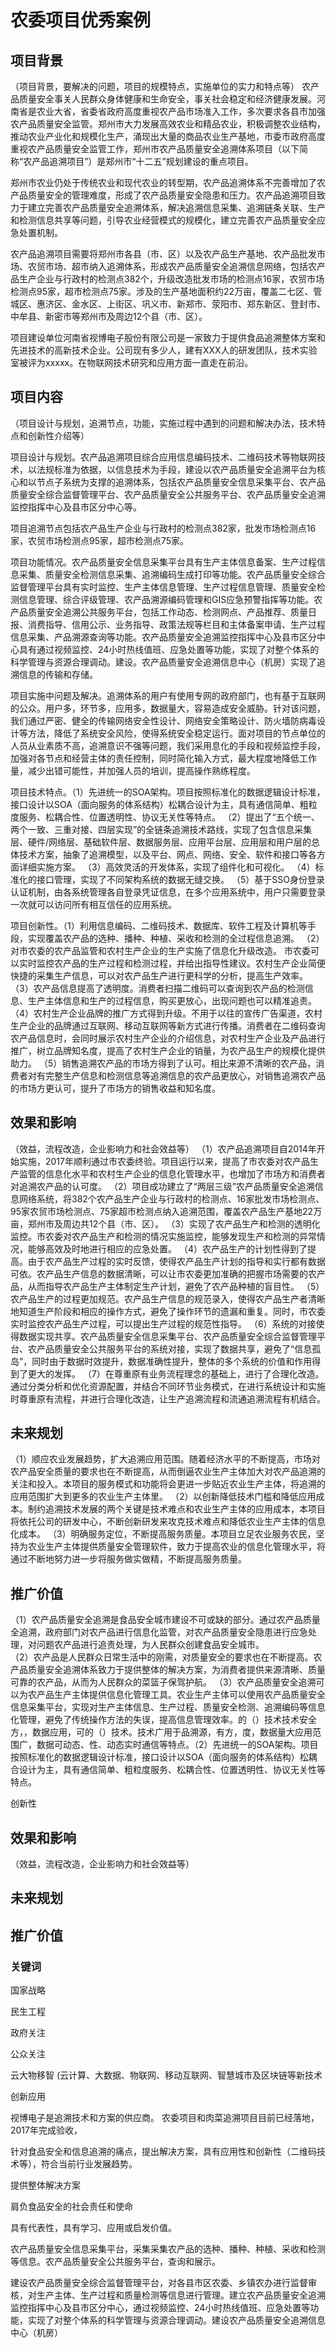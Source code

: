 
# 农委项目优秀案例

## 项目背景

（项目背景，要解决的问题，项目的规模特点，实施单位的实力和特点等）
农产品质量安全事关人民群众身体健康和生命安全，事关社会稳定和经济健康发展。河南省是农业大省，省委省政府高度重视农产品市场准入工作，多次要求各县市加强农产品质量安全监管。郑州市大力发展高效农业和精品农业，积极调整农业结构，推动农业产业化和规模化生产，涌现出大量的商品农业生产基地，市委市政府高度重视农产品质量安全监管工作，郑州市农产品质量安全追溯体系项目（以下简称“农产品追溯项目”）是郑州市“十二五”规划建设的重点项目。

郑州市农业仍处于传统农业和现代农业的转型期，农产品追溯体系不完善增加了农产品质量安全的管理难度，形成了农产品质量安全隐患和压力。农产品追溯项目致力于建立完善农产品质量安全追溯体系，解决追溯信息采集、追溯链条关联、生产和检测信息共享等问题，引导农业经营模式的规模化，建立完善农产品质量安全应急处置机制。

农产品追溯项目需要将郑州市各县（市、区）以及农产品生产基地、农产品批发市场、农贸市场、超市纳入追溯体系，形成农产品质量安全追溯信息网络，包括农产品生产企业与行政村的检测点382个，升级改造批发市场的检测点16家，农贸市场检测点95家，超市检测点75家。涉及的生产基地面积约22万亩，覆盖二七区、管城区、惠济区、金水区、上街区、巩义市、新郑市、荥阳市、郑东新区、登封市、中牟县、新密市等郑州市及周边12个县（市、区）。

项目建设单位河南省视博电子股份有限公司是一家致力于提供食品追溯整体方案和先进技术的高新技术企业。公司现有多少人，建有XXX人的研发团队，技术实验室被评为xxxxx。在物联网技术研究和应用方面一直走在前沿。


##  项目内容
（项目设计与规划，追溯节点，功能，实施过程中遇到的问题和解决办法，技术特点和创新性介绍等）

项目设计与规划。农产品追溯项目综合应用信息编码技术、二维码技术等物联网技术，以法规标准为依据，以信息技术为手段，建设以农产品质量安全追溯平台为核心和以节点子系统为支撑的追溯体系，包括农产品质量安全信息采集平台、农产品质量安全综合监督管理平台、农产品质量安全公共服务平台、农产品质量安全追溯监控指挥中心及县市区分中心等。

项目追溯节点包括农产品生产企业与行政村的检测点382家，批发市场检测点16家，农贸市场检测点95家，超市检测点75家。

项目功能情况。农产品质量安全信息采集平台具有生产主体信息备案、生产过程信息采集、质量安全检测信息采集、追溯编码生成打印等功能。农产品质量安全综合监督管理平台具有实时监控、生产主体信息管理、生产过程信息管理、质量安全检测信息管理、综合评级管理、农产品溯源编码管理和GIS应急预警指挥等功能。农产品质量安全追溯公共服务平台，包括工作动态、检测网点、产品推荐、质量日报、消费指导、信用公示、业务指导、政策法规等栏目和主体备案申请、生产过程信息采集、产品溯源查询等功能。农产品质量安全追溯监控指挥中心及县市区分中心具有通过视频监控、24小时热线值班、应急处置等功能，实现了对整个体系的科学管理与资源合理调动。建设。农产品质量安全追溯信息中心（机房）实现了追溯信息的传输和存储。

项目实施中问题及解决。追溯体系的用户有使用专网的政府部门，也有基于互联网的公众。用户多，环节多，应用多，数据量大，容易造成安全威胁。针对该问题，我们通过严密、健全的传输网络安全性设计、网络安全策略设计、防火墙防病毒设计等方法，降低了系统安全风险，使得系统安全稳定运行。面对项目的节点单位的人员从业素质不高，追溯意识不强等问题，我们采用息化的手段和视频监控手段，加强对各节点和经营主体的责任控制，同时简化输入方式，最大程度地降低工作量，减少出错可能性，并加强人员的培训，提高操作熟练程度。

项目技术特点。（1）先进统一的SOA架构。项目按照标准化的数据逻辑设计标准，接口设计以SOA（面向服务的体系结构）松耦合设计为主，具有通信简单、粗粒度服务、松耦合性、位置透明性、协议无关性等特点。
（2）提出了“五个统一、两个一致、三重对接、四层实现”的全链条追溯技术路线，实现了包含信息采集层、硬件/网络层、基础软件层、数据服务层、应用平台层、应用层和用户层的总体技术方案，抽象了追溯模型，以及平台、网点、网络、安全、软件和接口等各方面详细实施方案。
（3）高效灵活的开发体系，实现了组件化和可视化。
（4）标准化的接口管理，实现了不同架构系统的数据无缝交换。
（5）基于SSO身份登录认证机制，由各系统管理各自登录凭证信息，在多个应用系统中，用户只需要登录一次就可以访问所有相互信任的应用系统。


项目创新性。（1）利用信息编码、二维码技术、数据库、软件工程及计算机等手段，实现覆盖农产品的选种、播种、种植、采收和检测的全过程信息追溯。
（2）对市农委的农产品监管和农村生产企业的生产实施了信息化升级改造。 市农委可以实时监控农产品的生产过程和检测过程，并给出指导性建议。农村生产企业简便快捷的采集生产信息，可以对农产品生产进行更科学的分析，提高生产效率。
 （3）农产品信息提高了透明度。消费者扫描二维码可以查询到农产品的检测信息、生产主体信息和生产的过程信息，购买更放心，出现问题也可以精准追责。
（4）农村生产企业品牌的推广方式得到升级。不用于以往的宣传广告渠道，农村生产企业的品牌通过互联网、移动互联网等新方式进行传播。消费者在二维码查询农产品信息时，会同时展示农村生产企业的介绍信息，对农村生产企业及产品进行推广，树立品牌知名度，提高了农村生产企业的销量，为农产品生产的规模化提供助力。
（5）销售追溯农产品的市场方得到了认可。相比来源不清晰的农产品，消费者对有完整生产信息和检测信息等追溯信息的农产品更放心，对销售追溯农产品的市场方更认可，提升了市场方的销售收益和知名度。


## 效果和影响
（效益，流程改造，企业影响力和社会效益等）
（1）农产品追溯项目自2014年开始实施，2017年顺利通过市农委终验。项目运行以来，提高了市农委对农产品生产监管的信息化水平和农村生产企业的信息化管理水平，也增加了市场方和消费者对追溯农产品的认可度。
（2）项目成功建立了“两层三级”农产品质量安全追溯信息网络系统，将382个农产品生产企业与行政村的检测点、16家批发市场检测点、95家农贸市场检测点、75家超市检测点纳入追溯范围，覆盖农产品生产基地22万亩，郑州市及周边共12个县（市、区）。
（3）实现了农产品生产和检测的透明化监控。市农委对农产品生产和检测的情况实施监控，能够发现生产和检测的异常情况，能够高效及时地进行相应的应急处置。
（4）农产品生产的计划性得到了提高。由于农产品生产过程的实时反馈，使得农产品生产计划的指导和实行都有数据可依。农产品生产信息的数据清晰，可以让市农委更加准确的把握市场需要的农产品，从而指导农产品生产主体制定生产计划，避免了农产品种植的盲目性。
（5）农产品生产的过程更加规范。农产品生产信息的规范录入，使得农产品生产者清晰地知道生产阶段和相应的操作方式，避免了操作环节的遗漏和重复。同时，市农委实时监控农产品生产过程，可以提出生产过程的规范性指导。
（6）系统的对接使得数据实现共享。农产品质量安全信息采集平台、农产品质量安全综合监督管理平台、农产品质量安全公共服务平台的系统对接，实现了数据共享，避免了“信息孤岛”，同时由于数据时效提升，数据准确性提升，整体的多个系统的价值和作用得到了更大的发挥。
（7）在尊重原有业务流程理念的基础上，进行了合理化改造。通过分类分析和优化资源配置，并结合不同环节业务模式，在进行系统设计和实施时尊重原有流程，并进行合理化改造，让生产追溯流程和流通追溯流程有机结合。          


## 未来规划

（1）顺应农业发展趋势，扩大追溯应用范围。随着经济水平的不断提高，市场对农产品安全质量的要求也在不断提高，从而倒逼农业生产主体加大对农产品追溯的关注和投入。本项目的服务模式和功能将会更进一步贴近农业生产主体，将追溯的应用范围扩大到更多的农业生产主体里。
（2）以创新降低技术门槛和降低应用成本。制约追溯技术发展的两个关键是技术难点和农业生产主体的应用成本，本项目将依托公司的研发中心，不断创新研发来攻克技术难点和降低农业生产主体的信息化成本。
（3）明确服务定位，不断提高服务质量。本项目立足农业服务农民，坚持为农业生产主体提供质量安全管理软件，致力于提高农业的信息化管理水平，将通过不断地努力进一步将服务做实做精，不断提高服务质量。   

## 推广价值

（1）农产品质量安全追溯是食品安全城市建设不可或缺的部分。通过农产品质量全追溯，政府部门对农产品进行信息化监管，对农产品质量安全隐患进行应急处理，对问题农产品进行追责处理，为人民群众创建食品安全城市。               
（2）农产品是人民群众日常生活中的刚需，对质量安全的要求也在不断提高。农产品质量安全追溯体系致力于提供整体的解决方案，为消费者提供来源清晰、质量可靠的农产品，从而为人民群众的菜篮子保驾护航。
（3）农产品质量安全追溯可以为农产品生产主体提供信息化管理工具。农业生产主体可以使用农产品质量安全信息采集平台，实现对生产主体信息、生产过程、质量安全检测、追溯编码等信息化管理，避免了传统操作方法的失误，提高信息管理效率。的（）技术技术安全方，，数据应用，可的（）技术。技术广用于品溯源，有方，度，数据量大应用范围广，数据可动态、性、动态实时通信等特点。（2）先进统一的SOA架构。项目按照标准化的数据逻辑设计标准，接口设计以SOA（面向服务的体系结构）松耦合设计为主，具有通信简单、粗粒度服务、松耦合性、位置透明性、协议无关性等特点。

创新性






## 效果和影响
（效益，流程改造，企业影响力和社会效益等）





## 未来规划



## 推广价值









### 关键词

国家战略

民生工程

政府关注

公众关注

云大物移智 (云计算、大数据、物联网、移动互联网、智慧城市及区块链等新技术

创新应用

视博电子是追溯技术和方案的供应商。
农委项目和肉菜追溯项目目前已经落地，2017年完成验收，

针对食品安全和信息追溯的痛点，提出解决方案，具有应用性和创新性（二维码技术等），符合当前行业发展趋势。

提供整体解决方案

肩负食品安全的社会责任和使命


具有代表性，具有学习、应用或启发价值。






农产品质量安全信息采集平台，采集采集农产品的选种、播种、种植、采收和检测等信息。农产品质量安全公共服务平台，查询和展示。

建设农产品质量安全综合监督管理平台，对各县市区农委、乡镇农办进行监督审核，对生产主体、生产过程和质量检测等信息进行管理。建立农产品质量安全追溯监控指挥中心及县市区分中心，通过视频监控、24小时热线值班、应急处置等功能，实现了对整个体系的科学管理与资源合理调动。建设农产品质量安全追溯信息中心（机房）



<!--stackedit_data:
eyJoaXN0b3J5IjpbLTE0NjQ3NjU2LDc0NzY5NDE4Ml19
-->